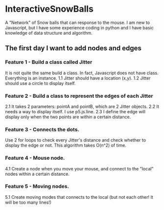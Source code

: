 # InteractiveSnowBalls
A "Network" of Snow balls that can response to the mouse.
I am new to Javascript, but I have some experience coding in python and I have basic knowledge of data structure and algorithm.

## The first day I want to add nodes and edges

### Feature 1 - Build a class called Jitter

It is not quite the same build a class. In fact, Javascript does not have class. Everything is an instance.
1.1 Jitter should have a location (x,y).
1.2 Jitter should use a circle to display itself.

### Feature 2 - Build a class to represent the edges of each Jitter

2.1 It takes 2 parameters: pointA and pointB, which are 2 Jitter objects.
2.2 It needs a way to display itself. I use p5.js.line.
2.3 I define the edge will display only when the two points are within a certain distance.

### Feature 3 - Connects the dots.

Use 2 for loops to check every Jitter's distance and check whether to display the edge or not. This algorithm takes O(n^2) of time.

### Feature 4 - Mouse node.

4.1 Create a node when you move your mouse, and connect to the "local" nodes within a certain distance.

### Feature 5 - Moving nodes.

5.1 Create moving modes that connects to the local (but not each other! It will be too many lines!)

